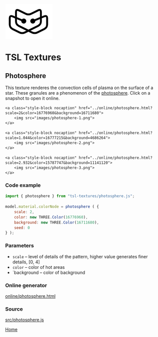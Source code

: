 <img class="logo" src="../assets/logo/logo.png">


# TSL Textures


## Photosphere
This texture renderes the convection cells of plasma on the
surface of a star. These granules are a phenomenon of the
[photosphere](https://en.wikipedia.org/wiki/Photosphere).
Click on a snapshot to open it online.

<p class="gallery">

	<a class="style-block nocaption" href="../online/photosphere.html?scale=2&color=16776960&background=16711680">
		<img src="images/photosphere-1.png">
	</a>

	<a class="style-block nocaption" href="../online/photosphere.html?scale=1.044&color=16777215&background=4686264">
		<img src="images/photosphere-2.png">
	</a>
	
	<a class="style-block nocaption" href="../online/photosphere.html?scale=2.932&color=15787747&background=11141120">
		<img src="images/photosphere-3.png">
	</a>

</p>


### Code example

```js
import { photosphere } from "tsl-textures/photosphere.js";

model.material.colorNode = photosphere ( {
	scale: 2,
	color: new THREE.Color(16776960),
	background: new THREE.Color(16711680),
	seed: 0
} );
```


### Parameters

* `scale` &ndash; level of details of the pattern, higher value generates finer details, [0, 4]
* `color` &ndash; color of hot areas
* `background &ndash; color of background


### Online generator

[online/photosphere.html](../online/photosphere.html)


### Source

[src/photosphere.js](https://github.com/boytchev/tsl-textures/blob/main/src/photosphere.js)

		
<div class="footnote">
	<a href="../">Home</a>
</div>
